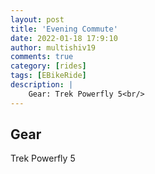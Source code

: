 ```yaml
---
layout: post
title: 'Evening Commute'
date: 2022-01-18 17:9:10
author: multishiv19
comments: true
category: [rides]
tags: [EBikeRide]
description: |
    Gear: Trek Powerfly 5<br/>
---
```


## Gear
Trek Powerfly 5



<div width='100%' class='strava-embed-placeholder' data-embed-type='activity' data-embed-id='6541230237'></div>
<script src='https://strava-embeds.com/embed.js'></script>
